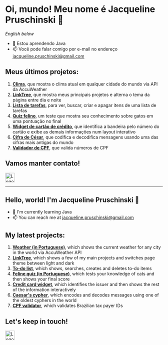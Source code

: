 # Oi, mundo! Meu nome é Jacqueline Pruschinski 👋

*English below*

- 🌱 Estou aprendendo Java
- 📫 Você pode falar comigo por e-mail no endereço jacqueline.pruschinski@gmail.com

## Meus últimos projetos:

1. **[Clima](https://clima-topaz-two.vercel.app/)**, que mostra o clima atual em qualquer cidade do mundo via API da AccuWeather
1. **[LinkTree](https://link-tree-flax-tau.vercel.app/)**, que mostra meus principais projetos e alterna o tema da página entre dia e noite
1. **[Lista de tarefas](https://exercicios-ten.vercel.app/js/toDo/toDo.html)**, para ver, buscar, criar e apagar itens de uma lista de tarefas
1. **[Quiz felino](https://exercicios-ten.vercel.app/js/quizKitty/quizKitty.html)**, um teste que mostra seu conhecimento sobre gatos em uma pontuação no final
1. **[Widget de cartão de crédito](https://explorer-lab-ebon-two.vercel.app/)**, que identifica a bandeira pelo número do cartão e exibe as demais informações num layout interativo 
1. **[Cifra de César](https://exercicios-ten.vercel.app/js/caesarCipher/caesarCipher.html)**, que codifica e decodifica mensagens usando uma das cifras mais antigas do mundo
1. **[Validador de CPF](https://exercicios-ten.vercel.app/js/cpf/cpf.html)**, que valida números de CPF 

## Vamos manter contato! 

<a href="https://www.linkedin.com/in/jacqueline-pruschinski/" target="_blank"><img src="https://upload.wikimedia.org/wikipedia/commons/thumb/c/ca/LinkedIn_logo_initials.png/768px-LinkedIn_logo_initials.png" alt="Logo do LinkedIn" width="30"/></a>

---

## Hello, world! I'm Jacqueline Pruschinski 👋

- 🌱 I'm currently learning Java
- 📫 You can reach me at jacqueline.pruschinski@gmail.com

## My latest projects:

1. **[Weather (in Portuguese)](https://clima-topaz-two.vercel.app/)**, which shows the current weather for any city in the world via AccuWeather API 
1. **[LinkTree](https://link-tree-flax-tau.vercel.app/)**, which shows a few of my main projects and switches page theme between light and dark
1. **[To-do list](https://exercicios-ten.vercel.app/js/toDo/toDo.html)**, which shows, searches, creates and deletes to-do items
1. **[Feline quiz (in Portuguese)](https://exercicios-ten.vercel.app/js/quizKitty/quizKitty.html)**, which tests your knowledge of cats and then shows your final score
1. **[Credit card widget](https://explorer-lab-ebon-two.vercel.app/)**, which identifies the issuer and then shows the rest of the information interactively
1. **[Caesar's cypher](https://exercicios-ten.vercel.app/js/caesarCipher/caesarCipher.html)**, which encodes and decodes messages using one of the oldest cyphers in the world
1. **[CPF validator](https://exercicios-ten.vercel.app/js/cpf/cpf.html)**, which validates Brazilian tax payer IDs

## Let's keep in touch! 

<a href="https://www.linkedin.com/in/jacqueline-pruschinski/" target="_blank"><img src="https://upload.wikimedia.org/wikipedia/commons/thumb/c/ca/LinkedIn_logo_initials.png/768px-LinkedIn_logo_initials.png" alt="Logo do LinkedIn" width="30"/></a>

<!--
**zignini/zignini** is a ✨ _special_ ✨ repository because its `README.md` (this file) appears on your GitHub profile.

Here are some ideas to get you started:

- 🔭 I’m currently working on ...
- 👯 I’m looking to collaborate on ...
- 🤔 I’m looking for help with ...
- 💬 Ask me about ...
- 😄 Pronouns: ...
- ⚡ Fun fact: ...
-->

